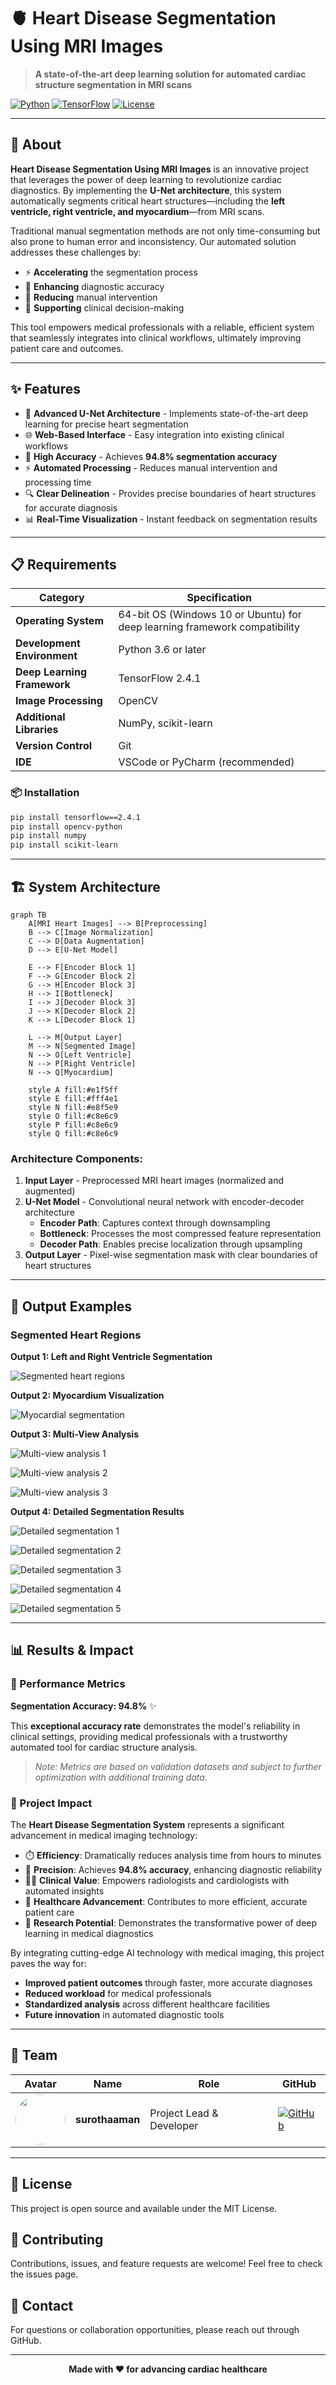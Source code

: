 # 🫀 Heart Disease Segmentation Using MRI Images

> **A state-of-the-art deep learning solution for automated cardiac structure segmentation in MRI scans**

[![Python](https://img.shields.io/badge/Python-3.6+-blue.svg)](https://www.python.org/downloads/)
[![TensorFlow](https://img.shields.io/badge/TensorFlow-2.4.1-orange.svg)](https://www.tensorflow.org/)
[![License](https://img.shields.io/badge/License-MIT-green.svg)](LICENSE)

---

## 📖 About

**Heart Disease Segmentation Using MRI Images** is an innovative project that leverages the power of deep learning to revolutionize cardiac diagnostics. By implementing the **U-Net architecture**, this system automatically segments critical heart structures—including the **left ventricle, right ventricle, and myocardium**—from MRI scans.

Traditional manual segmentation methods are not only time-consuming but also prone to human error and inconsistency. Our automated solution addresses these challenges by:
- ⚡ **Accelerating** the segmentation process
- 🎯 **Enhancing** diagnostic accuracy
- 🤖 **Reducing** manual intervention
- 💼 **Supporting** clinical decision-making

This tool empowers medical professionals with a reliable, efficient system that seamlessly integrates into clinical workflows, ultimately improving patient care and outcomes.

---

## ✨ Features

- 🧠 **Advanced U-Net Architecture** - Implements state-of-the-art deep learning for precise heart segmentation
- 🌐 **Web-Based Interface** - Easy integration into existing clinical workflows
- 🎯 **High Accuracy** - Achieves **94.8% segmentation accuracy**
- ⚡ **Automated Processing** - Reduces manual intervention and processing time
- 🔍 **Clear Delineation** - Provides precise boundaries of heart structures for accurate diagnosis
- 📊 **Real-Time Visualization** - Instant feedback on segmentation results

---

## 📋 Requirements

| Category | Specification |
|----------|---------------|
| **Operating System** | 64-bit OS (Windows 10 or Ubuntu) for deep learning framework compatibility |
| **Development Environment** | Python 3.6 or later |
| **Deep Learning Framework** | TensorFlow 2.4.1 |
| **Image Processing** | OpenCV |
| **Additional Libraries** | NumPy, scikit-learn |
| **Version Control** | Git |
| **IDE** | VSCode or PyCharm (recommended) |

### 📦 Installation

```bash
pip install tensorflow==2.4.1
pip install opencv-python
pip install numpy
pip install scikit-learn
```

---

## 🏗️ System Architecture

```mermaid
graph TB
    A[MRI Heart Images] --> B[Preprocessing]
    B --> C[Image Normalization]
    C --> D[Data Augmentation]
    D --> E[U-Net Model]
    
    E --> F[Encoder Block 1]
    F --> G[Encoder Block 2]
    G --> H[Encoder Block 3]
    H --> I[Bottleneck]
    I --> J[Decoder Block 3]
    J --> K[Decoder Block 2]
    K --> L[Decoder Block 1]
    
    L --> M[Output Layer]
    M --> N[Segmented Image]
    N --> O[Left Ventricle]
    N --> P[Right Ventricle]
    N --> Q[Myocardium]
    
    style A fill:#e1f5ff
    style E fill:#fff4e1
    style N fill:#e8f5e9
    style O fill:#c8e6c9
    style P fill:#c8e6c9
    style Q fill:#c8e6c9
```

### Architecture Components:

1. **Input Layer** - Preprocessed MRI heart images (normalized and augmented)
2. **U-Net Model** - Convolutional neural network with encoder-decoder architecture
   - **Encoder Path**: Captures context through downsampling
   - **Bottleneck**: Processes the most compressed feature representation
   - **Decoder Path**: Enables precise localization through upsampling
3. **Output Layer** - Pixel-wise segmentation mask with clear boundaries of heart structures

---

## 📸 Output Examples

### Segmented Heart Regions

**Output 1: Left and Right Ventricle Segmentation**

![Segmented heart regions](https://github.com/Darkwebnew/Miniproject/blob/main/img/Screenshot%202024-10-20%20141654.png)

**Output 2: Myocardium Visualization**

![Myocardial segmentation](https://github.com/Darkwebnew/Miniproject/blob/main/img/Screenshot%202024-11-02%20142539.png)

**Output 3: Multi-View Analysis**

![Multi-view analysis 1](https://github.com/Darkwebnew/Miniproject/blob/main/img/Screenshot%202024-11-02%20142826.png)

![Multi-view analysis 2](https://github.com/Darkwebnew/Miniproject/blob/main/img/Screenshot%202024-11-02%20143527.png)

![Multi-view analysis 3](https://github.com/Darkwebnew/Miniproject/blob/main/img/Screenshot%202024-11-02%20144933.png)

**Output 4: Detailed Segmentation Results**

![Detailed segmentation 1](https://github.com/Darkwebnew/Miniproject/blob/main/img/Screenshot%202024-10-16%20143401.png)

![Detailed segmentation 2](https://github.com/Darkwebnew/Miniproject/blob/main/img/Screenshot%202024-10-16%20143454.png)

![Detailed segmentation 3](https://github.com/Darkwebnew/Miniproject/blob/main/img/Screenshot%202024-10-16%20143537.png)

![Detailed segmentation 4](https://github.com/Darkwebnew/Miniproject/blob/main/img/Screenshot%202024-10-16%20143608.png)

![Detailed segmentation 5](https://github.com/Darkwebnew/Miniproject/blob/main/img/Screenshot%202024-10-16%20143647.png)

---

## 📊 Results & Impact

### 🎯 Performance Metrics

**Segmentation Accuracy: 94.8%** ✨

This **exceptional accuracy rate** demonstrates the model's reliability in clinical settings, providing medical professionals with a trustworthy automated tool for cardiac structure analysis.

> *Note: Metrics are based on validation datasets and subject to further optimization with additional training data.*

### 🌟 Project Impact

The **Heart Disease Segmentation System** represents a significant advancement in medical imaging technology:

- ⏱️ **Efficiency**: Dramatically reduces analysis time from hours to minutes
- 🎯 **Precision**: Achieves **94.8% accuracy**, enhancing diagnostic reliability
- 👨‍⚕️ **Clinical Value**: Empowers radiologists and cardiologists with automated insights
- 🏥 **Healthcare Advancement**: Contributes to more efficient, accurate patient care
- 🔬 **Research Potential**: Demonstrates the transformative power of deep learning in medical diagnostics

By integrating cutting-edge AI technology with medical imaging, this project paves the way for:
- **Improved patient outcomes** through faster, more accurate diagnoses
- **Reduced workload** for medical professionals
- **Standardized analysis** across different healthcare facilities
- **Future innovation** in automated diagnostic tools

---

## 👥 Team

| Avatar | Name | Role | GitHub |
|--------|------|------|--------|
| <img src="https://avatars.githubusercontent.com/u/133313653?v=4" width="80" height="80" style="border-radius: 50%;"> | **surothaaman** | Project Lead & Developer | [![GitHub](https://img.shields.io/badge/GitHub-Profile-black?logo=github)](https://github.com/surothaaman) |

---

## 📄 License

This project is open source and available under the MIT License.

## 🤝 Contributing

Contributions, issues, and feature requests are welcome! Feel free to check the issues page.

## 📧 Contact

For questions or collaboration opportunities, please reach out through GitHub.

---

<div align="center">
  <strong>Made with ❤️ for advancing cardiac healthcare</strong>
</div>
